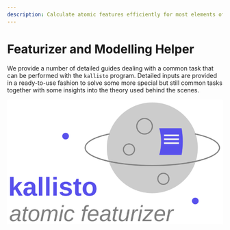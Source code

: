 ```yaml
---
description: Calculate atomic features efficiently for most elements of the periodic table!
---
```


# Featurizer and Modelling Helper

We provide a number of detailed guides dealing with a common task that can be performed with the `kallisto` program. Detailed inputs are provided in a ready-to-use fashion to solve some more special but still common tasks together with some insights into the theory used behind the scenes.

![](.gitbook/assets/logo.svg)

